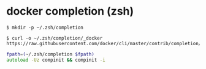 # docker completion (zsh)


```console
$ mkdir -p ~/.zsh/completion
```


```console
$ curl -o ~/.zsh/completion/_docker https://raw.githubusercontent.com/docker/cli/master/contrib/completion/zsh/_docker
```

```zsh
fpath=(~/.zsh/completion $fpath)
autoload -Uz compinit && compinit -i
```
